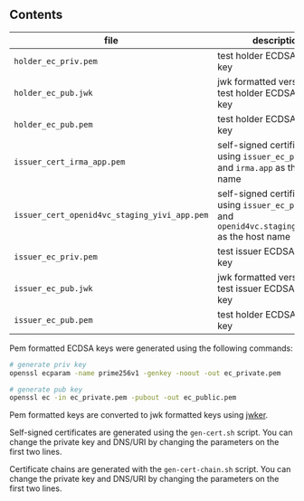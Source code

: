 ## Contents

| file | description |
|---|---
| `holder_ec_priv.pem` | test holder ECDSA private key |
| `holder_ec_pub.jwk` | jwk formatted version of the test holder ECDSA public key |
| `holder_ec_pub.pem` | test holder ECDSA public key |
| `issuer_cert_irma_app.pem` | self-signed certificate using `issuer_ec_priv.pem` and `irma.app` as the host name |
| `issuer_cert_openid4vc_staging_yivi_app.pem` | self-signed certificate using `issuer_ec_priv.pem` and `openid4vc.staging.yivi.app` as the host name |
| `issuer_ec_priv.pem` | test issuer ECDSA private key |
| `issuer_ec_pub.jwk` | jwk formatted version of the test issuer ECDSA public key |
| `issuer_ec_pub.pem` | test holder ECDSA private key |


Pem formatted ECDSA keys were generated using the following commands:

```bash
# generate priv key
openssl ecparam -name prime256v1 -genkey -noout -out ec_private.pem

# generate pub key
openssl ec -in ec_private.pem -pubout -out ec_public.pem
```

Pem formatted keys are converted to jwk formatted keys using [jwker](https://github.com/jphastings/jwker).


Self-signed certificates are generated using the `gen-cert.sh` script.
You can change the private key and DNS/URI by changing the parameters on the first two lines.

Certificate chains are generated with the `gen-cert-chain.sh` script.
You can change the private key and DNS/URI by changing the parameters on the first two lines.

